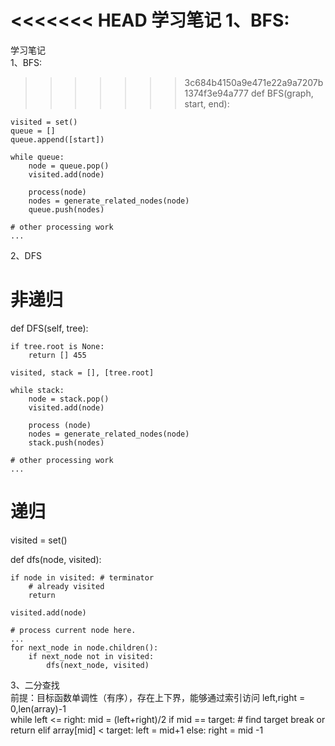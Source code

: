 <<<<<<< HEAD
学习笔记 
1、BFS:
=======
学习笔记 <br>
1、BFS:<br>
>>>>>>> 3c684b4150a9e471e22a9a7207b1374f3e94a777
def BFS(graph, start, end):

    visited = set()
	queue = [] 
	queue.append([start]) 
	
	while queue: 
		node = queue.pop() 
		visited.add(node)
		
		process(node) 
		nodes = generate_related_nodes(node) 
		queue.push(nodes)
		
	# other processing work 
	...
	
2、DFS
# 非递归
def DFS(self, tree): 

	if tree.root is None: 
		return [] 455

	visited, stack = [], [tree.root]

	while stack: 
		node = stack.pop() 
		visited.add(node)

		process (node) 
		nodes = generate_related_nodes(node) 
		stack.push(nodes) 

	# other processing work 
	...
# 递归
visited = set() 

def dfs(node, visited):

    if node in visited: # terminator
    	# already visited
    	return 

	visited.add(node) 

	# process current node here. 
	...
	for next_node in node.children(): 
		if next_node not in visited: 
			dfs(next_node, visited)
			
3、二分查找<br>
前提：目标函数单调性（有序），存在上下界，能够通过索引访问
left,right = 0,len(array)-1<br>
while left <= right:
    mid = (left+right)/2
    if mid == target:
        # find target
        break or return
    elif array[mid] < target:
        left = mid+1
    else: right = mid -1


	
